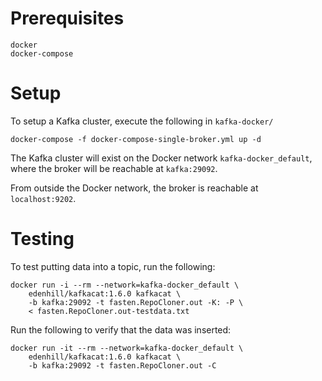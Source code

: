#  Prerequisites

```
docker
docker-compose
```

# Setup

To setup a Kafka cluster, execute the following in ```kafka-docker/```

``` console
docker-compose -f docker-compose-single-broker.yml up -d
```

The Kafka cluster will exist on the Docker network ```kafka-docker_default```, where the broker will be reachable at ```kafka:29092```.

From outside the Docker network, the broker is reachable at ```localhost:9202```.

# Testing

To test putting data into a topic, run the following:
``` console
docker run -i --rm --network=kafka-docker_default \
    edenhill/kafkacat:1.6.0 kafkacat \
    -b kafka:29092 -t fasten.RepoCloner.out -K: -P \
    < fasten.RepoCloner.out-testdata.txt
```

Run the following to verify that the data was inserted:
``` console
docker run -it --rm --network=kafka-docker_default \
    edenhill/kafkacat:1.6.0 kafkacat \
    -b kafka:29092 -t fasten.RepoCloner.out -C
```
